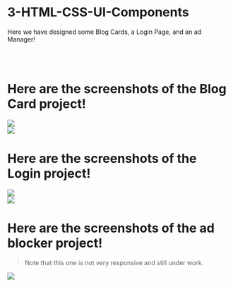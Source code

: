 # 3-HTML-CSS-UI-Components
Here we have designed some Blog Cards, a Login Page, and an ad Manager!

<br>

<br>

# Here are the screenshots of the Blog Card project!

<img src="/home/arshdeep/Pictures/card1.png">

<br>

<img src="/home/arshdeep/Pictures/card2.png">

# Here are the screenshots of the Login project!

<img src="/home/arshdeep/Pictures/login1.png">

<br>

<img src="/home/arshdeep/Pictures/login2.png">

# Here are the screenshots of the ad blocker project!

> Note that this one is not very responsive and still under work.

<img src="/home/arshdeep/Pictures/ad_manager.png">